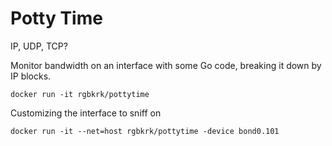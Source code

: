 Potty Time
==========

IP, UDP, TCP?

Monitor bandwidth on an interface with some Go code, breaking it down by IP blocks.

```
docker run -it rgbkrk/pottytime 
```

Customizing the interface to sniff on

```
docker run -it --net=host rgbkrk/pottytime -device bond0.101
```
